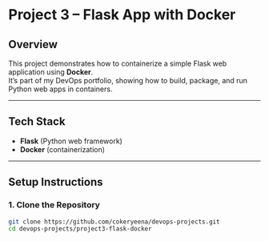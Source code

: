 # Project 3 – Flask App with Docker

##  Overview
This project demonstrates how to containerize a simple Flask web application using **Docker**.  
It’s part of my DevOps portfolio, showing how to build, package, and run Python web apps in containers.

---

## Tech Stack
- **Flask** (Python web framework)  
- **Docker** (containerization)  

---

##  Setup Instructions

### 1. Clone the Repository
```bash
git clone https://github.com/cokeryeena/devops-projects.git 
cd devops-projects/project3-flask-docker
